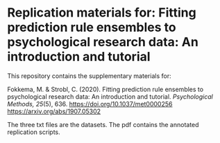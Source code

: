# Replication materials for: Fitting prediction rule ensembles to psychological research data: An introduction and tutorial

This repository contains the supplementary materials for:

Fokkema, M. & Strobl, C. (2020). Fitting prediction rule ensembles to psychological research data: An introduction and tutorial. *Psychological Methods, 25*(5), 636. https://doi.org/10.1037/met0000256 https://arxiv.org/abs/1907.05302

The three txt files are the datasets. The pdf contains the annotated replication scripts.
